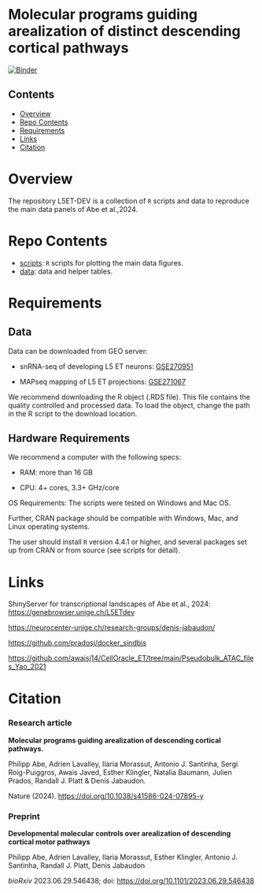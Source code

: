 # Molecular programs guiding arealization of distinct descending cortical pathways

[![Binder](https://mybinder.org/badge_logo.svg)](https://mybinder.org/v2/gh/abe-neuro/L5ET-DEV.git/HEAD?urlpath=rstudio)

## Contents

-   [Overview](#overview)
-   [Repo Contents](#repo-contents)
-   [Requirements](#requirements)
-   [Links](#Links)
-   [Citation](#citation)

# Overview

The repository L5ET-DEV is a collection of `R` scripts and data to reproduce the main data panels of Abe et al.,2024.

# Repo Contents

-   [scripts](./scripts): `R` scripts for plotting the main data figures.
-   [data](./data): data and helper tables.

# Requirements

## Data

Data can be downloaded from GEO server:

-   snRNA-seq of developing L5 ET neurons: [GSE270951](https://www.ncbi.nlm.nih.gov/geo/query/acc.cgi?acc=GSE270951)

-   MAPseq mapping of L5 ET projections: [GSE271067](https://www.ncbi.nlm.nih.gov/geo/query/acc.cgi)

We recommend downloading the R object (.RDS file). This file contains the quality controlled and processed data. To load the object, change the path in the R script to the download location.

## Hardware Requirements

We recommend a computer with the following specs:

-   RAM: more than 16 GB

-   CPU: 4+ cores, 3.3+ GHz/core

OS Requirements: The scripts were tested on Windows and Mac OS.

Further, CRAN package should be compatible with Windows, Mac, and Linux operating systems.

The user should install `R` version 4.4.1 or higher, and several packages set up from CRAN or from source (see scripts for detail).

# Links

ShinyServer for transcriptional landscapes of Abe et al., 2024: <https://genebrowser.unige.ch/L5ETdev>

<https://neurocenter-unige.ch/research-groups/denis-jabaudon/>

<https://github.com/pradosj/docker_sindbis>

<https://github.com/awaisj14/CellOracle_ET/tree/main/Pseudobulk_ATAC_files_Yao_2021>

# Citation

### Research article

**Molecular programs guiding arealization of descending cortical pathways.**

Philipp Abe, Adrien Lavalley, Ilaria Morassut, Antonio J. Santinha, Sergi Roig-Puiggros, Awais Javed, Esther Klingler, Natalia Baumann, Julien Prados, Randall J. Platt & Denis Jabaudon.

Nature (2024). https://doi.org/10.1038/s41586-024-07895-y


### Preprint

**Developmental molecular controls over arealization of descending cortical motor pathways**

Philipp Abe, Adrien Lavalley, Ilaria Morassut, Esther Klingler, Antonio J. Santinha, Randall J. Platt, Denis Jabaudon

*bioRxiv* 2023.06.29.546438; doi: <https://doi.org/10.1101/2023.06.29.546438>
